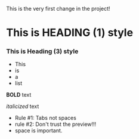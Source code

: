   This is the very first change in the project!

  # This is HEADING (1) style

  ### This is Heading (3) style

  - This
  - is
  - a
  - list

  **BOLD** text

  _italicized_ text
  
  - Rule #1: Tabs not spaces
  - rule #2: Don't trust the preview!!!
  - space is important.
  

